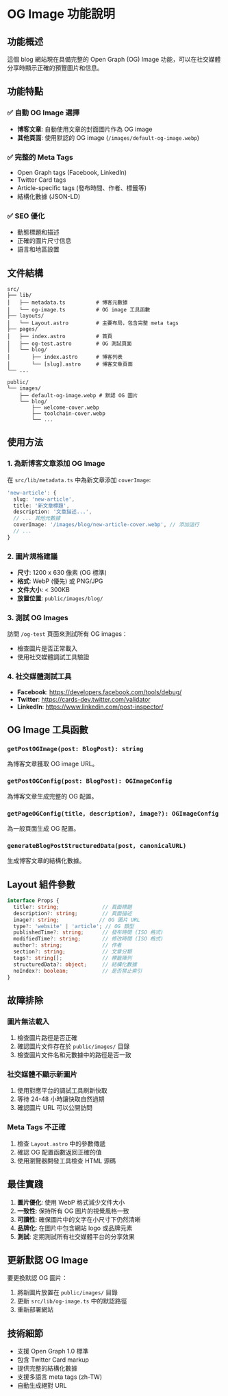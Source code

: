 # OG Image 功能說明

## 功能概述

這個 blog 網站現在具備完整的 Open Graph (OG) Image 功能，可以在社交媒體分享時顯示正確的預覽圖片和信息。

## 功能特點

### ✅ 自動 OG Image 選擇
- **博客文章**: 自動使用文章的封面圖片作為 OG image
- **其他頁面**: 使用默認的 OG image (`/images/default-og-image.webp`)

### ✅ 完整的 Meta Tags
- Open Graph tags (Facebook, LinkedIn)
- Twitter Card tags
- Article-specific tags (發布時間、作者、標籤等)
- 結構化數據 (JSON-LD)

### ✅ SEO 優化
- 動態標題和描述
- 正確的圖片尺寸信息
- 語言和地區設置

## 文件結構

```
src/
├── lib/
│   ├── metadata.ts          # 博客元數據
│   └── og-image.ts          # OG image 工具函數
├── layouts/
│   └── Layout.astro         # 主要布局，包含完整 meta tags
├── pages/
│   ├── index.astro          # 首頁
│   ├── og-test.astro        # OG 測試頁面
│   └── blog/
│       ├── index.astro      # 博客列表
│       └── [slug].astro     # 博客文章頁面
└── ...

public/
└── images/
    ├── default-og-image.webp # 默認 OG 圖片
    └── blog/
        ├── welcome-cover.webp
        ├── toolchain-cover.webp
        └── ...
```

## 使用方法

### 1. 為新博客文章添加 OG Image

在 `src/lib/metadata.ts` 中為新文章添加 `coverImage`:

```typescript
'new-article': {
  slug: 'new-article',
  title: '新文章標題',
  description: '文章描述...',
  // ... 其他元數據
  coverImage: '/images/blog/new-article-cover.webp', // 添加這行
  // ...
}
```

### 2. 圖片規格建議

- **尺寸**: 1200 x 630 像素 (OG 標準)
- **格式**: WebP (優先) 或 PNG/JPG
- **文件大小**: < 300KB
- **放置位置**: `public/images/blog/`

### 3. 測試 OG Images

訪問 `/og-test` 頁面來測試所有 OG images：
- 檢查圖片是否正常載入
- 使用社交媒體調試工具驗證

### 4. 社交媒體測試工具

- **Facebook**: https://developers.facebook.com/tools/debug/
- **Twitter**: https://cards-dev.twitter.com/validator
- **LinkedIn**: https://www.linkedin.com/post-inspector/

## OG Image 工具函數

### `getPostOGImage(post: BlogPost): string`
為博客文章獲取 OG image URL。

### `getPostOGConfig(post: BlogPost): OGImageConfig`
為博客文章生成完整的 OG 配置。

### `getPageOGConfig(title, description?, image?): OGImageConfig`
為一般頁面生成 OG 配置。

### `generateBlogPostStructuredData(post, canonicalURL)`
生成博客文章的結構化數據。

## Layout 組件參數

```typescript
interface Props {
  title?: string;              // 頁面標題
  description?: string;        // 頁面描述
  image?: string;             // OG 圖片 URL
  type?: 'website' | 'article'; // OG 類型
  publishedTime?: string;      // 發布時間 (ISO 格式)
  modifiedTime?: string;       // 修改時間 (ISO 格式)
  author?: string;             // 作者
  section?: string;            // 文章分類
  tags?: string[];             // 標籤陣列
  structuredData?: object;     // 結構化數據
  noIndex?: boolean;           // 是否禁止索引
}
```

## 故障排除

### 圖片無法載入
1. 檢查圖片路徑是否正確
2. 確認圖片文件存在於 `public/images/` 目錄
3. 檢查圖片文件名和元數據中的路徑是否一致

### 社交媒體不顯示新圖片
1. 使用對應平台的調試工具刷新快取
2. 等待 24-48 小時讓快取自然過期
3. 確認圖片 URL 可以公開訪問

### Meta Tags 不正確
1. 檢查 `Layout.astro` 中的參數傳遞
2. 確認 OG 配置函數返回正確的值
3. 使用瀏覽器開發工具檢查 HTML 源碼

## 最佳實踐

1. **圖片優化**: 使用 WebP 格式減少文件大小
2. **一致性**: 保持所有 OG 圖片的視覺風格一致
3. **可讀性**: 確保圖片中的文字在小尺寸下仍然清晰
4. **品牌化**: 在圖片中包含網站 logo 或品牌元素
5. **測試**: 定期測試所有社交媒體平台的分享效果

## 更新默認 OG Image

要更換默認 OG 圖片：
1. 將新圖片放置在 `public/images/` 目錄
2. 更新 `src/lib/og-image.ts` 中的默認路徑
3. 重新部署網站

## 技術細節

- 支援 Open Graph 1.0 標準
- 包含 Twitter Card markup
- 提供完整的結構化數據
- 支援多語言 meta tags (zh-TW)
- 自動生成絕對 URL